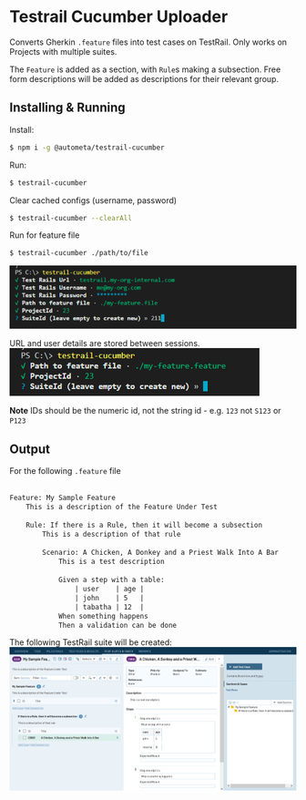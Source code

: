 # Testrail Cucumber Uploader

Converts Gherkin `.feature` files into test cases on TestRail.
Only works on Projects with multiple suites.

The `Feature` is added as a section, with `Rule`s making a subsection. Free form
descriptions will be added as descriptions for their relevant group.

## Installing & Running

Install:

```sh
$ npm i -g @autometa/testrail-cucumber
```

Run:

```sh
$ testrail-cucumber
```

Clear cached configs (username, password)

```sh
$ testrail-cucumber --clearAll
```

Run for feature file

```sh
$ testrail-cucumber ./path/to/file
```

![prompts](../static_assets/prompts.PNG)

URL and user details are stored between sessions.
![short prompts](../static_assets/short-prompts.PNG)

**Note** IDs should be the numeric id, not the string id - e.g. `123` not `S123` or `P123`

## Output

For the following `.feature` file

```gherkin

Feature: My Sample Feature
    This is a description of the Feature Under Test

    Rule: If there is a Rule, then it will become a subsection
        This is a description of that rule

        Scenario: A Chicken, A Donkey and a Priest Walk Into A Bar
            This is a test description

            Given a step with a table:
                | user    | age |
                | john    | 5   |
                | tabatha | 12  |
            When something happens
            Then a validation can be done
```

The following TestRail suite will be created:
![output](../static_assets/output.PNG)
